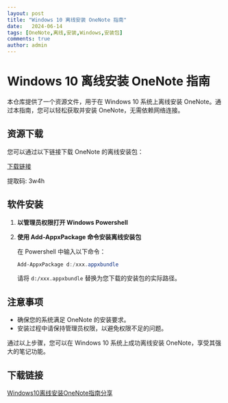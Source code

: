 ```yaml
---
layout: post
title: "Windows 10 离线安装 OneNote 指南"
date:   2024-06-14
tags: [OneNote,离线,安装,Windows,安装包]
comments: true
author: admin
---
```

# Windows 10 离线安装 OneNote 指南

本仓库提供了一个资源文件，用于在 Windows 10 系统上离线安装 OneNote。通过本指南，您可以轻松获取并安装 OneNote，无需依赖网络连接。

## 资源下载

您可以通过以下链接下载 OneNote 的离线安装包：

[下载链接](https://pan.baidu.com/s/1WepTY8ysu_d3NZedPzrN-w)

提取码: 3w4h

## 软件安装

1. **以管理员权限打开 Windows Powershell**

2. **使用 Add-AppxPackage 命令安装离线安装包**

   在 Powershell 中输入以下命令：
   ```powershell
   Add-AppxPackage d:/xxx.appxbundle
   ```
   请将 `d:/xxx.appxbundle` 替换为您下载的安装包的实际路径。

## 注意事项

- 确保您的系统满足 OneNote 的安装要求。
- 安装过程中请保持管理员权限，以避免权限不足的问题。

通过以上步骤，您可以在 Windows 10 系统上成功离线安装 OneNote，享受其强大的笔记功能。

## 下载链接

[Windows10离线安装OneNote指南分享](https://pan.quark.cn/s/3ddb7c8b482b)
